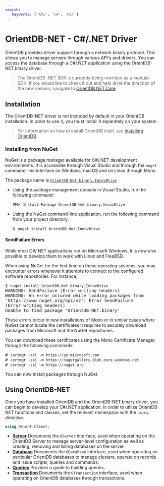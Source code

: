 ```yaml
---
search:
   keywords: ['API', 'C#', 'NET']
---
```


# OrientDB-NET - C#/.NET Driver

OrientDB provides driver support through a network binary protocol.  This allows you to manage servers through various API's and drivers.  You can access the database through a C#/.NET application using the OrientDB-NET.binary driver.

>The OrientDB .NET SDK is currently being rewritten as a modular SDK.  If you would like to check it out and help drive the direction of the new version, navigate to [OrientDB.NET.Core](https://github.com/orientechnologies/OrientDB.NET.Core).

## Installation

The OrientDB-NET driver is not included by default in your OrientDB installation.  In order to use it, you must install it separately on your system.

>For information on how to install OrientDB itself, see [Installing OrientDB](/gettingstarted/Tutorial-Installation.md).

### Installing from NuGet

NuGet is a package manager available for C#/.NET development environments.  It is accessible through Visual Studio and through the `nuget` command-line interface on Windows, macOS and on Linux through Mono.

The package name is [`OrientDB-Net.binary.Innov8tive`](https://www.nuget.org/packages/OrientDB-Net.binary.Innov8tive)

- Using the package management console in Visual Studio, run the following command:

  <pre>
  PM> <code class="lang-powershell userinput">Install-Package OrientDB-Net.binary.Innov8tive</code>
  </pre>

- Using the NuGet command-line application, run the following command from your project directory:

  <pre>
  $ <code class="lang-sh userinput">nuget install OrientDB-Net-Innov8tive</code>
  </pre>

#### SendFailure Errors

While most C#/.NET applications run on Microsoft Windows, it is now also possible to develop them to work with Linux and FreeBSD.

When using NuGet for the first time on these operating systems, you may encounter errors whenever it attempts to connect to the configured software repositories.  For instance,

<pre>
$ <code class="lang-sh userinput">nuget install OrientDB-Net.binary.Innov8tive</code>
WARNING: SendFailure (Error writing headers)
WARNING: An error occured while loading packages from 
'https://www.nuget.org/api/v2': Error SendFailure
(Error writing headers)
Unable to find package 'OrientDB-NET.binary'
</pre>

These errors occur in new installations of Mono or in similar cases where NuGet cannot locate the certificates it requires to securely download packages from Microsoft and the NuGet repositories.

You can download these certificates using the Mono Certificate Manager, through the following commands:

<pre>
# <code class="lang-sh userinput">certmgr -ssl -m https://go.microsoft.com</code>
# <code class="lang-sh userinput">certmgr -ssl -m https://nugetgallery.blob.core.windows.net</code>
# <code class="lang-sh userinput">certmgr -ssl -m https://nuget.org</code>
</pre>

You can now install packages through NuGet.


## Using OrientDB-NET

Once you have installed OrientDB and the OrientDB-NET.binary driver, you can begin to develop your C#/.NET application.  In order to utilize OrientDB-NET functions and classes, set the relevant namespace with the `using` directive. 

```cs
using Orient.Client;
```

- [**Server**](NET-Server.md) Documents the `OServer` interface, used when operating on the OrientDB Server to manage server-level configuration as well as creating, removing and listing databases on the server. 
- [**Database**](NET-Database.md) Documents the `ODatabase` interface, used when operating on particular OrientDB databases to manage clusters, operate on records and issue scripts, queries and commands.
- [**Queries**](NET-Query.md) Provides a guide to building queries.
- [**Transaction**](NET-Transactions.md) Documents the `OTransaction` interface, used when operating on OrientDB databases through transactions.




